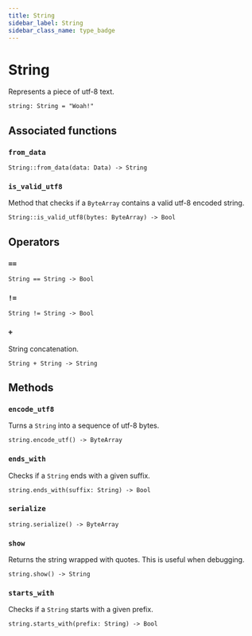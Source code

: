 ```yaml
---
title: String
sidebar_label: String
sidebar_class_name: type_badge
---
```

# <span className="type_badge">String</span>

Represents a piece of utf-8 text.

```helios
string: String = "Woah!"
```

## Associated functions

### `from_data`

```helios
String::from_data(data: Data) -> String
```

### `is_valid_utf8`

Method that checks if a `ByteArray` contains a valid utf-8 encoded string.

```helios
String::is_valid_utf8(bytes: ByteArray) -> Bool
```

## Operators

### `==`

```helios
String == String -> Bool
```

### `!=`

```helios
String != String -> Bool
```

### `+`

String concatenation.

```helios
String + String -> String
```

## Methods

### `encode_utf8`

Turns a `String` into a sequence of utf-8 bytes.

```helios
string.encode_utf() -> ByteArray
```

### `ends_with`

Checks if a `String` ends with a given suffix.

```helios
string.ends_with(suffix: String) -> Bool
```

### `serialize`

```helios
string.serialize() -> ByteArray
```

### `show`

Returns the string wrapped with quotes. This is useful when debugging.

```helios
string.show() -> String
```

### `starts_with`

Checks if a `String` starts with a given prefix.

```helios
string.starts_with(prefix: String) -> Bool
```